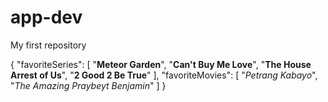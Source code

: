 # app-dev
My first repository

{
  "favoriteSeries": [
    "**Meteor Garden**",
    "**Can't Buy Me Love**",
    "**The House Arrest of Us**",
    "**2 Good 2 Be True**"
  ],
  "favoriteMovies": [
    "*Petrang Kabayo*",
    "*The Amazing Praybeyt Benjamin*"
  ]
}
